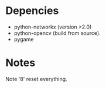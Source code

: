 # Depencies

- python-networkx (version >2.0)
- python-opencv (build from source).
- pygame

# Notes

Note '8' reset everything. 
